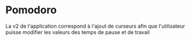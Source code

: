 # Pomodoro
La v2 de l'application correspond à l'ajout de curseurs afin que l'utilisateur puisse modifier les valeurs des temps de pause et de travail

